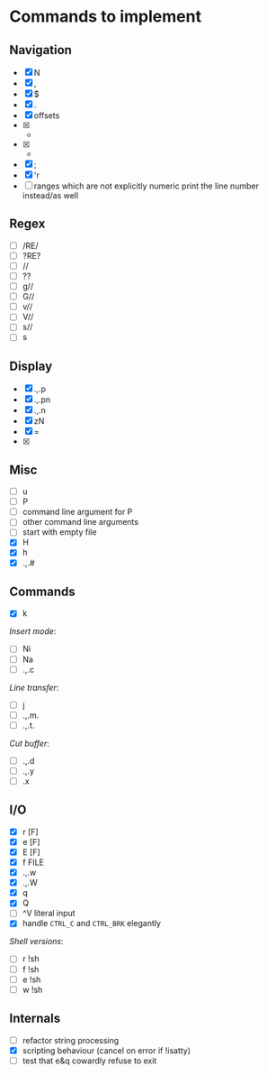 Commands to implement
=====================

Navigation
----------

+ [x] N
+ [x] ,
+ [x] $
+ [x] .
+ [x] offsets
+ [x] +
+ [x] -
+ [x] ;
+ [x] 'r
+ [ ] ranges which are not explicitly numeric print the line number instead/as well

Regex
-----

+ [ ] /RE/
+ [ ] ?RE?
+ [ ] //
+ [ ] ??
+ [ ] g//
+ [ ] G//
+ [ ] v//
+ [ ] V//
+ [ ] s//
+ [ ] s

Display
-------

+ [x] .,.p
+ [x] .,.pn
+ [x] .,.n
+ [x] zN
+ [x] =
+ [x] <CR>

Misc
----

+ [ ] u
+ [ ] P
+ [ ] command line argument for P
+ [ ] other command line arguments
+ [ ] start with empty file
+ [x] H
+ [x] h
+ [x] .,.#

Commands
--------

+ [x] k

*Insert mode*:

+ [ ] Ni
+ [ ] Na
+ [ ] .,.c

*Line transfer*:

+ [ ] j
+ [ ] .,.m.
+ [ ] .,.t.

*Cut buffer*:

+ [ ] .,.d
+ [ ] .,.y
+ [ ] .x

I/O
---

+ [x] r [F]
+ [x] e [F]
+ [x] E [F]
+ [x] f FILE
+ [x] .,.w
+ [x] .,.W
+ [x] q
+ [x] Q
+ [ ] ^V literal input
+ [x] handle `CTRL_C` and `CTRL_BRK` elegantly

*Shell versions*:

+ [ ] r !sh
+ [ ] f !sh
+ [ ] e !sh
+ [ ] w !sh

Internals
---------

+ [ ] refactor string processing
+ [x] scripting behaviour (cancel on error if !isatty)
+ [ ] test that e&q cowardly refuse to exit
